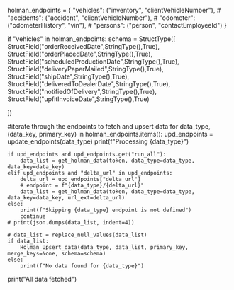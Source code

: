 holman_endpoints = {
    "vehicles": ("inventory", "clientVehicleNumber"),
    # "accidents": ("accident", "clientVehicleNumber"),
    # "odometer": ("odometerHistory", "vin"),
    # "persons": ("person", "contactEmployeeId")
}

if "vehicles" in holman_endpoints:
    schema = StructType([
    StructField("orderReceivedDate",StringType(),True),
    StructField("orderPlacedDate",StringType(),True),
    StructField("scheduledProductionDate",StringType(),True),
    StructField("deliveryPaperMailed",StringType(),True),
    StructField("shipDate",StringType(),True),
    StructField("deliveredToDealerDate",StringType(),True),
    StructField("notifiedOfDelivery",StringType(),True),
    StructField("upfitInvoiceDate",StringType(),True)

])

#iterate through the endpoints to fetch and upsert data
for data_type, (data_key, primary_key) in holman_endpoints.items():
    upd_endpoints = update_endpoints(data_type)
    print(f"Processing {data_type}")

    if upd_endpoints and upd_endpoints.get("run_all"):
        data_list = get_holman_data(token, data_type=data_type, data_key=data_key)
    elif upd_endpoints and "delta_url" in upd_endpoints:
        delta_url = upd_endpoints["delta_url"]
        # endpoint = f"{data_type}/{delta_url}"
        data_list = get_holman_data(token, data_type=data_type, data_key=data_key, url_ext=delta_url)
    else:
        print(f"Skipping {data_type} endpoint is not defined")
        continue
    # print(json.dumps(data_list, indent=4))
    
    # data_list = replace_null_values(data_list)
    if data_list:
        Holman_Upsert_data(data_type, data_list, primary_key, merge_keys=None, schema=schema)
    else:
        print(f"No data found for {data_type}")
print("All data fetched")

